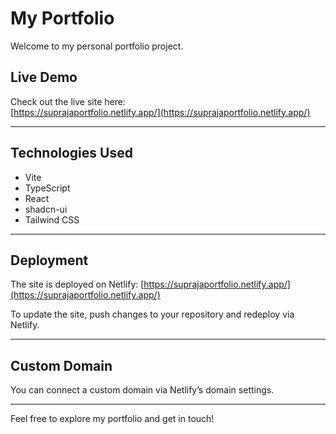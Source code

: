 # My Portfolio

Welcome to my personal portfolio project.

## Live Demo

Check out the live site here:  
[https://suprajaportfolio.netlify.app/](https://suprajaportfolio.netlify.app/)

---

## Technologies Used

- Vite  
- TypeScript  
- React  
- shadcn-ui  
- Tailwind CSS  

---

## Deployment

The site is deployed on Netlify: [https://suprajaportfolio.netlify.app/](https://suprajaportfolio.netlify.app/)

To update the site, push changes to your repository and redeploy via Netlify.

---

## Custom Domain

You can connect a custom domain via Netlify’s domain settings.

---

Feel free to explore my portfolio and get in touch!
